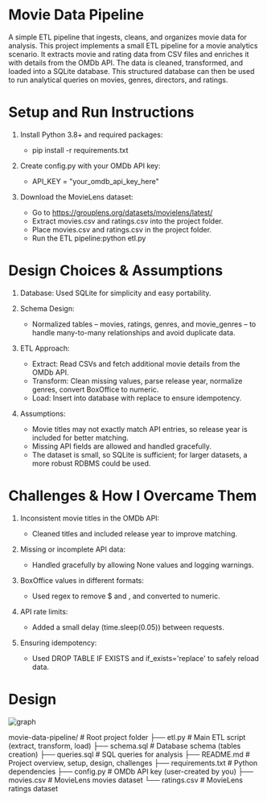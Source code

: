 # Movie Data Pipeline

A simple ETL pipeline that ingests, cleans, and organizes movie data for analysis.
This project implements a small ETL pipeline for a movie analytics scenario.
It extracts movie and rating data from CSV files and enriches it with details from the OMDb API.
The data is cleaned, transformed, and loaded into a SQLite database.
This structured database can then be used to run analytical queries on movies, genres, directors, and ratings.


# Setup and Run Instructions

1. Install Python 3.8+ and required packages:
   * pip install -r requirements.txt

2. Create config.py with your OMDb API key:
   * API_KEY = "your_omdb_api_key_here"

3. Download the MovieLens dataset:
   * Go to https://grouplens.org/datasets/movielens/latest/
   * Extract movies.csv and ratings.csv into the project folder.
   * Place movies.csv and ratings.csv in the project folder.
   * Run the ETL pipeline:python etl.py

# Design Choices & Assumptions

1. Database: Used SQLite for simplicity and easy portability.

2. Schema Design: 
   * Normalized tables – movies, ratings, genres, and movie_genres – to handle many-to-many relationships and avoid duplicate data.

3. ETL Approach:
   * Extract: Read CSVs and fetch additional movie details from the OMDb API.
   * Transform: Clean missing values, parse release year, normalize genres, convert BoxOffice to numeric.
   * Load: Insert into database with replace to ensure idempotency.

4. Assumptions:
   * Movie titles may not exactly match API entries, so release year is included for better matching.
   * Missing API fields are allowed and handled gracefully.
   * The dataset is small, so SQLite is sufficient; for larger datasets, a more robust RDBMS could be used.

# Challenges & How I Overcame Them
1. Inconsistent movie titles in the OMDb API: 
   * Cleaned titles and included release year to improve matching.

2. Missing or incomplete API data: 
   * Handled gracefully by allowing None values and logging warnings.

3. BoxOffice values in different formats: 
   * Used regex to remove $ and , and converted to numeric.

4. API rate limits: 
   * Added a small delay (time.sleep(0.05)) between requests.

5. Ensuring idempotency: 
   * Used DROP TABLE IF EXISTS and if_exists='replace' to safely reload data.  

# Design
![graph](graphdata.jpg)

movie-data-pipeline/           # Root project folder
├── etl.py                     # Main ETL script (extract, transform, load)
├── schema.sql                  # Database schema (tables creation)
├── queries.sql                 # SQL queries for analysis
├── README.md                   # Project overview, setup, design, challenges
├── requirements.txt            # Python dependencies
├── config.py                   # OMDb API key (user-created by you)
├── movies.csv                  # MovieLens movies dataset
└── ratings.csv                 # MovieLens ratings dataset  


